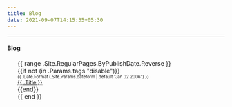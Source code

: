 ```yaml
---
title: Blog
date: 2021-09-07T14:15:35+05:30
---
```


---

<section id="conten"t>
  <h4> Blog </h4>
  <ul class=posts_listing>
    {{ range .Site.RegularPages.ByPublishDate.Reverse }}
      <div id="posts">
        {{if not (in .Params.tags "disable")}}
        <div id=date class="date-time-title" style="font-size:0.7em">
            <time>{{ .Date.Format (.Site.Params.dateform | default "Jan 02 2006") }}</time>
        </div>
        <div class="date-time-title post" style="font-size:0.9em">
          <a href="{{ .Permalink }}">{{ .Title }}</a>
        </div>
        {{end}}
      </div>
    {{ end }}
  </ul>
</section>